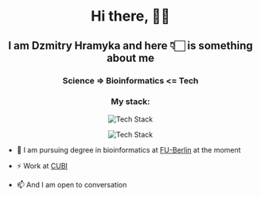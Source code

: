 <h1 align="center">Hi there, 👋🏻</h1>
<h2 align="center">I am Dzmitry Hramyka and here 👇🏻 is something about me</h2>
<h3 align="center">Science => Bioinformatics <= Tech</h3>
  <h3 align="center">My stack:</h3>
<p align="center"><img src="https://skillicons.dev/icons?i=py,js,r,haskell,django,fastapi,flask,jquery,postgres,docker&perline=10" alt="Tech Stack" /> </p>

<p align="center"><img src="https://skillicons.dev/icons?i=linux,bash,git,github,md&perline=10" alt="Tech Stack" /> </p>

- 📝 I am pursuing degree in bioinformatics at [FU-Berlin](https://www.fu-berlin.de/) at the moment

- ⚡️ Work at [CUBI](https://www.cubi.bihealth.org/)

- 📫 And I am open to conversation
